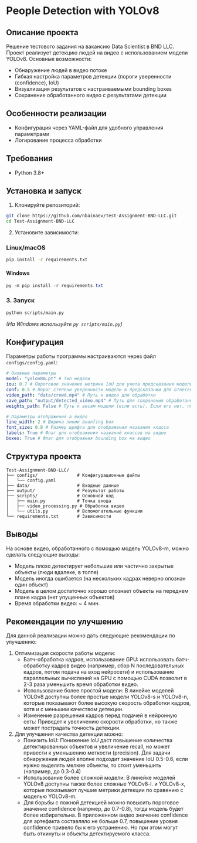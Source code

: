 # People Detection with YOLOv8

## Описание проекта

Решение тестового задания на вакансию Data Scientist в BND LLC. Проект реализует детекцию людей на видео с использованием модели  YOLOv8. Основные возможности:

- Обнаружение людей в видео потоке
- Гибкая настройка параметров детекции (пороги уверенности (confidence), IoU)
- Визуализация результатов с настраиваемыми bounding boxes
- Сохранение обработанного видео с результатами детекции

## Особенности реализации

- Конфигурация через YAML-файл для удобного управления параметрами
- Логирование процесса обработки

## Требования

- Python 3.8+
## Установка и запуск

1. Клонируйте репозиторий:
```bash
git clone https://github.com/nbainaev/Test-Assignment-BND-LLC.git
cd Test-Assignment-BND-LLC
```

2. Установите зависимости:
### **Linux/macOS**  
```bash
pip install -r requirements.txt
```  
#### **Windows**  
```powershell
py -m pip install -r requirements.txt
```  

### **3. Запуск**  
```bash
python scripts/main.py
```  
*(На Windows используйте `py scripts/main.py`)* 

## Конфигурация

Параметры работы программы настраиваются через файл `configs/config.yaml`:

```yaml
# Оновные параметры
model: "yolov8m.pt" # Тип модели
iou: 0.7 # Пороговое значение метрики IoU для учета предсказания модели
conf: 0.5 # Порог степени уверенности модели в предсказании для отнесения к предсказываемому классу
video_path: "data/crowd.mp4" # Путь к видео для обработки
save_path: "output/detected_video.mp4" # Путь для сохранения обработанного видео
weights_path: False # Путь к весам модели (если есть). Если его нет, поставить False

# Параметры отображения а видео
line_width: 2 # Ширина линии bounfing box
font_size: 0.8 # Размер шрифта для отображения названия класса
labels: True # Флаг для отображения названий классов на видео
boxes: True # Флаг для отображния bounding box на видео
```


## Структура проекта

```
Test-Assignment-BND-LLC/
├── configs/               # Конфигурационные файлы
│   └── config.yaml
├── data/                  # Входные данные
├── output/                # Результат работы
├── scripts/               # Основной код
│   ├── main.py            # Точка входа
│   ├── video_processing.py # Обработка видео
│   └── utils.py           # Вспомогательные функции
└── requirements.txt       # Зависимости
```

## Выводы

На основе видео, обработанного с помощью модель YOLOv8-m, можно сделать следующие выводы:
- Модель плохо детектирует небольшие или частично закрытые объекты (люди вдалеке, в толпе)
- Модель иногда ошибается (на нескольких кадрах неверно опознан один объект)
- Модель в целом достаточно хорошо опознает объекты на переднем плане кадра (нет упущенных объектов)
- Время обработки видео: ~ 4 мин.

## Рекомендации по улучшению

Для данной реализации можно дать следующие рекомендации по улучшению:
1. Оптимизация скорости работы модели:
	- Батч-обработка кадров, использование GPU: использовать батч-обработку кадров видео (например, сбор N последовательных кадров, потом подача на вход нейросети) и использование параллельных вычислений на GPU с помощью CUDA позволит в 2-3 раза уменьшить время обработки видео.
	- Использование более простой модели: В линейке моделей YOLOv8 доступны более простые модели YOLOv8-s и YOLOv8-n, которые показывают более высокую скорость обработки кадров, хотя и с меньшим качеством детекции.
	- Изменение разрешения кадров перед подачей в нейронную сеть: Приведет к увеличению скорости обработки, но также может пострадать точность детекции.
2. Для улучшения качества детекции можно:
	- Понизить IoU: Понижение IoU даст повышение количества детектированных объектов и увеличение recall, но может привести к уменьшению меткости (precision). Для задачи обнаружения людей вполне подходит значение IoU 0.5-0.6, если нужно выделять мелкие объекты, то стоит уменьшить (например, до 0.3-0.4)
	- Использование более сложной модели: В линейке моделей YOLOv8 доступны также более сложные YOLOv8-l. и YOLOv8-x, которые показывают лучшие метрики детекции по сравению с моделью YOLOv8-m. 
	- Для борьбы с ложной детекцией можно повысить пороговое значение confidence (напрмер, до 0.7-0.8), тогда модель будет более избирательна. В приложенном видео значение confidence для артефакта составляло не больше 0.7, повышение уровня confidence привело бы к его устранению. Но при этом могут быть откинуты и объекты детектируемого класса.
